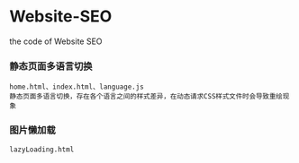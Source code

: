 # Website-SEO
the code of  Website SEO

### 静态页面多语言切换

    home.html、index.html、language.js
    静态页面多语言切换，存在各个语言之间的样式差异，在动态请求CSS样式文件时会导致重绘现象
### 图片懒加载

    lazyLoading.html